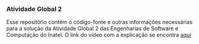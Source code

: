 ### Atividade Global 2

Esse repositório contém o código-fonte e outras informações necessárias para a solução da Atividade Global 2 das Engenharias de Software e Computação do Inatel. 
O link do vídeo com a explicação se encontra [aqui](https://www.youtube.com/watch?v=2DrJ-z6jWY4)
